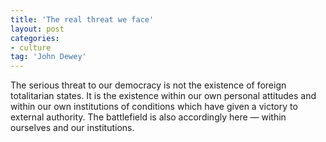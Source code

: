```yaml
---
title: 'The real threat we face'
layout: post
categories:
- culture
tag: 'John Dewey'
---
```


The serious threat to our democracy is not the existence of foreign totalitarian states. It is the existence within our own personal attitudes and within our own institutions of conditions which have given a victory to external authority. The battlefield is also accordingly here — within ourselves and our institutions.